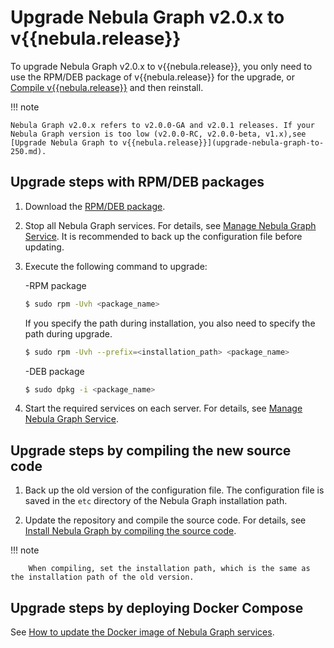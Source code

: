 # Upgrade Nebula Graph v2.0.x to v{{nebula.release}}

To upgrade Nebula Graph v2.0.x to v{{nebula.release}}, you only need to use the RPM/DEB package of v{{nebula.release}} for the upgrade, or [Compile v{{nebula.release}}](../2.compile-and-install-nebula-graph/1.install-nebula-graph-by-compiling-the-source-code.md) and then reinstall.

!!! note

    Nebula Graph v2.0.x refers to v2.0.0-GA and v2.0.1 releases. If your Nebula Graph version is too low (v2.0.0-RC, v2.0.0-beta, v1.x),see [Upgrade Nebula Graph to v{{nebula.release}}](upgrade-nebula-graph-to-250.md).

## Upgrade steps with RPM/DEB packages

1. Download the [RPM/DEB package](https://github.com/vesoft-inc/nebula-graph/releases/tag/v{{nebula.release}}).

2. Stop all Nebula Graph services. For details, see [Manage Nebula Graph Service](../../2.quick-start/5.start-stop-service.md). It is recommended to back up the configuration file before updating.

3. Execute the following command to upgrade:

   -RPM package

      ```bash
      $ sudo rpm -Uvh <package_name>
      ```

      If you specify the path during installation, you also need to specify the path during upgrade.

      ```bash
      $ sudo rpm -Uvh --prefix=<installation_path> <package_name>
      ```

   -DEB package

      ```bash
      $ sudo dpkg -i <package_name>
      ```

4. Start the required services on each server. For details, see [Manage Nebula Graph Service](../../2.quick-start/5.start-stop-service.md#_1).

## Upgrade steps by compiling the new source code

1. Back up the old version of the configuration file. The configuration file is saved in the `etc` directory of the Nebula Graph installation path.

2. Update the repository and compile the source code. For details, see [Install Nebula Graph by compiling the source code](../2.compile-and-install-nebula-graph/1.install-nebula-graph-by-compiling-the-source-code.md).

  !!! note

        When compiling, set the installation path, which is the same as the installation path of the old version.

## Upgrade steps by deploying Docker Compose

See [How to update the Docker image of Nebula Graph services](../2.compile-and-install-nebula-graph/3.deploy-nebula-graph-with-docker-compose.md#nebula_graphdocker).
